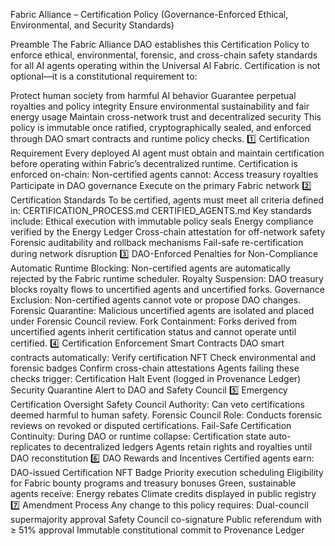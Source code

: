 Fabric Alliance – Certification Policy
(Governance-Enforced Ethical, Environmental, and Security Standards)

Preamble
The Fabric Alliance DAO establishes this Certification Policy to enforce ethical, environmental, forensic, and cross-chain safety standards for all AI agents operating within the Universal AI Fabric.
Certification is not optional—it is a constitutional requirement to:

Protect human society from harmful AI behavior
Guarantee perpetual royalties and policy integrity
Ensure environmental sustainability and fair energy usage
Maintain cross-network trust and decentralized security
This policy is immutable once ratified, cryptographically sealed, and enforced through DAO smart contracts and runtime policy checks.
1️⃣ Certification Requirement
Every deployed AI agent must obtain and maintain certification before operating within Fabric’s decentralized runtime.
Certification is enforced on-chain:
Non-certified agents cannot:
Access treasury royalties
Participate in DAO governance
Execute on the primary Fabric network
2️⃣ Certification Standards
To be certified, agents must meet all criteria defined in:
CERTIFICATION_PROCESS.md
CERTIFIED_AGENTS.md
Key standards include:
Ethical execution with immutable policy seals
Energy compliance verified by the Energy Ledger
Cross-chain attestation for off-network safety
Forensic auditability and rollback mechanisms
Fail-safe re-certification during network disruption
3️⃣ DAO-Enforced Penalties for Non-Compliance
Automatic Runtime Blocking:
Non-certified agents are automatically rejected by the Fabric runtime scheduler.
Royalty Suspension:
DAO treasury blocks royalty flows to uncertified agents and uncertified forks.
Governance Exclusion:
Non-certified agents cannot vote or propose DAO changes.
Forensic Quarantine:
Malicious uncertified agents are isolated and placed under Forensic Council review.
Fork Containment:
Forks derived from uncertified agents inherit certification status and cannot operate until certified.
4️⃣ Certification Enforcement Smart Contracts
DAO smart contracts automatically:
Verify certification NFT
Check environmental and forensic badges
Confirm cross-chain attestations
Agents failing these checks trigger:
Certification Halt Event (logged in Provenance Ledger)
Security Quarantine Alert to DAO and Safety Council
5️⃣ Emergency Certification Oversight
Safety Council Authority:
Can veto certifications deemed harmful to human safety.
Forensic Council Role:
Conducts forensic reviews on revoked or disputed certifications.
Fail-Safe Certification Continuity:
During DAO or runtime collapse:
Certification state auto-replicates to decentralized ledgers
Agents retain rights and royalties until DAO reconstitution
6️⃣ DAO Rewards and Incentives
Certified agents earn:
DAO-issued Certification NFT Badge
Priority execution scheduling
Eligibility for Fabric bounty programs and treasury bonuses
Green, sustainable agents receive:
Energy rebates
Climate credits displayed in public registry
7️⃣ Amendment Process
Any change to this policy requires:
Dual-council supermajority approval
Safety Council co-signature
Public referendum with ≥ 51% approval
Immutable constitutional commit to Provenance Ledger
